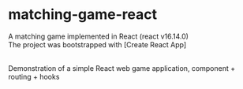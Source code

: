 # matching-game-react

A matching game implemented in React (react v16.14.0)
<br />
The project was bootstrapped with [Create React App]

<br />
Demonstration of a simple React web game application, component + routing + hooks
<br />



